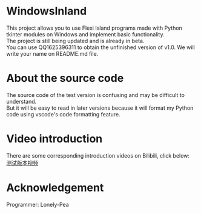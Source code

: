 # WindowsInland
This project allows you to use Flexi Island programs made with Python tkinter modules on Windows and implement basic functionality.  
The project is still being updated and is already in beta.  
You can use QQ1625396311 to obtain the unfinished version of v1.0. We will write your name on README.md file.

# About the source code
The source code of the test version is confusing and may be difficult to understand.   
But it will be easy to read in later versions because it will format my Python code using vscode's code formatting feature.  

# Video introduction
There are some corresponding introduction videos on Bilibili, click below:  
[测试版本视频](https://www.bilibili.com/video/BV1Ne41157y4/ "测试版本视频")  
  
# Acknowledgement
Programmer: Lonely-Pea  
